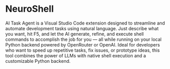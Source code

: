 # NeuroShell
 AI Task Agent is a Visual Studio Code extension designed to streamline and automate development tasks using natural language. Just describe what you want, hit F5, and let the AI generate, refine, and execute shell commands to accomplish the job for you — all while running on your local Python backend powered by OpenRouter or OpenAI.  Ideal for developers who want to speed up repetitive tasks, fix issues, or prototype ideas, this tool combines the power of LLMs with native shell execution and a customizable Python backend.
